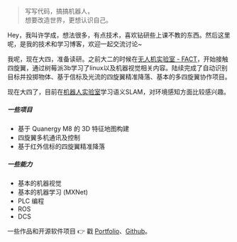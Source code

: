 > 写写代码，搞搞机器人，  
> 想要改造世界，更想认识自己。

Hey，我叫许学成，想法很多，有点技术，喜欢钻研些上课不教的东西。然后这里呢，是我的技术和学习博客，欢迎一起交流讨论~

我呢，现在大四，准备读研。之前大二的时候在[无人机实验室 - FACT](http://www.kivact.com/lab/zmart/)，开始接触四旋翼，通过树莓派3b学习了linux以及机器视觉相关内容。陆续完成了自动识别目标并投掷物体、基于信标及光流的四旋翼精准降落、基本的多四旋翼协作项目。

现在大四了，目前在[机器人实验室](http://www.csc.zju.edu.cn/)学习语义SLAM，对环境感知方面比较感兴趣。

##### 一些项目

- 基于 Quanergy M8 的 3D 特征地图构建
- 四旋翼多机通讯及控制
- 基于红外信标的四旋翼精准降落

##### 一些能力

- 基本的机器视觉
- 基本的机器学习 (MXNet)
- PLC 编程
- ROS
- DCS  

一些作品和开源软件项目 👉 戳 [Portfolio](/portfolio)、[Github](http://github.com/maverickpeter)。 